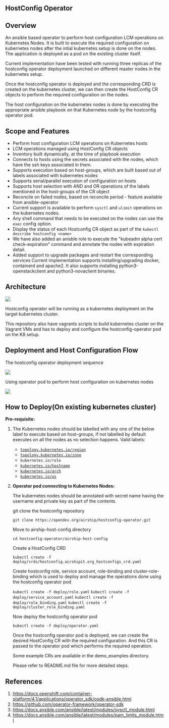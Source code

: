 ## HostConfig Operator


## Overview
An ansible based operator to perform host configuration LCM operations
on Kubernetes Nodes. It is built to execute the required configuration
on kubernetes nodes after the intial kubernetes setup is done on the nodes.
The application is deployed as a pod on the existing cluster itself.

Current implementation have been tested with running three replicas
of the hostconfig operator deployment launched on different master nodes
in the kubernetes setup.

Once the hostconfig operator is deployed and the corresponding CRD is
created on the kubernetes cluster, we can then create the HostConfig CR objects
to perform the required configuration on the nodes.

The host configuration on the kubernetes nodes is done by executing the
appropriate ansible playbook on that Kubernetes node by the
hostconfig operator pod.


## Scope and Features
* Perform host configuration LCM operations on Kubernetes hosts
* LCM operations managed using HostConfig CR objects
* Inventory built dynamically, at the time of playbook execution
* Connects to hosts using the secrets associated with the nodes, which have the
ssh keys associated in them.
* Supports execution based on host-groups, which are built based out of labels
associated with kubernetes nodes
* Supports serial/parallel execution of configuration on hosts
* Supports host selection with AND and OR operations of the labels mentioned
in the host-groups of the CR object
* Reconcile on failed nodes, based on reconcile period - feature available
from ansible-operator
* Current support is available to perform `sysctl` and `ulimit` operations
on the kubernetes nodes.
* Any shell command that needs to be executed on the nodes can use the `exec`
config option.
* Display the status of each Hostconfig CR object as part of the
`kubectl describe hostconfig <name>`
* We have also added an anisble role to execute the
"kubeadm alpha cert check-expiration" command and annotate the nodes
with expiration detail.
* Added support to upgrade packages and restart the corresponding services
Current implementation supports installing/upgrading docker, containerd and apache2.
It also supports installing python3-openstackclient and python3-novaclient binaries.

## Architecture

![](Deployment_Architecture.png)


Hostconfig operator will be running as a kubernetes deployment on the target
kubernetes cluster.

This repository also have vagrants scripts to build kubernetes cluster on the
Vagrant VMs and has to deploy and configure the hostconfig-operator pod
on the K8 setup.

## Deployment and Host Configuration Flow

The hostconfig operator deployment sequence

![](deployment_flow.png)

Using operator pod to perform host configuration on kubernetes nodes

![](CR_creation_flow.png)


## How to Deploy(On existing kubernetes cluster)

**Pre-requisite:**

1. The Kubernetes nodes should be labelled with any one of the below label
to execute based on host-groups, if not labelled by default executes on
all the nodes as no selection happens.
    Valid labels:
    * [`topology.kubernetes.io/region`](https://kubernetes.io/docs/reference/kubernetes-api/labels-annotations-taints/#topologykubernetesiozone)
    * [`topology.kubernetes.io/zone`](https://kubernetes.io/docs/reference/kubernetes-api/labels-annotations-taints/#topologykubernetesioregion)
    * `kubernetes.io/role`
    * [`kubernetes.io/hostname`](https://kubernetes.io/docs/reference/kubernetes-api/labels-annotations-taints/#kubernetes-io-hostname)
    * [`kubernetes.io/arch`](https://kubernetes.io/docs/reference/kubernetes-api/labels-annotations-taints/#kubernetes-io-arch)
    * [`kubernetes.io/os`](https://kubernetes.io/docs/reference/kubernetes-api/labels-annotations-taints/#kubernetes-io-os)

2. **Operator pod connecting to Kubernetes Nodes:**

    The kubernetes nodes should be annotated with secret name having
    the username and private key as part of the contents.

    git clone the hostconfig repository

    `git clone https://opendev.org/airship/hostconfig-operator.git`

    Move to airship-host-config directory

    `cd hostconfig-operator/airship-host-config`

    Create a HostConfig CRD

    `kubectl create -f deploy/crds/hostconfig.airshipit.org_hostconfigs_crd.yaml`

    Create hostconfig role, service account, role-binding and
    cluster-role-binding which is used to deploy and manage the operations done
    using the hostconfig operator pod

    `kubectl create -f deploy/role.yaml`
    `kubectl create -f deploy/service_account.yaml`
    `kubectl create -f deploy/role_binding.yaml`
    `kubectl create -f deploy/cluster_role_binding.yaml`

    Now deploy the hostconfig operator pod

    `kubectl create -f deploy/operator.yaml`

    Once the hostconfig operator pod is deployed, we can create the desired
    HostConfig CR with the required configuration. And this CR is passed to the
    operator pod which performs the required operation.

    Some example CRs are available in the demo_examples directory.

    Please refer to README.md file for more detailed steps.

## References

1. https://docs.openshift.com/container-platform/4.1/applications/operator_sdk/osdk-ansible.html
2. https://github.com/operator-framework/operator-sdk
3. https://docs.ansible.com/ansible/latest/modules/sysctl_module.html
4. https://docs.ansible.com/ansible/latest/modules/pam_limits_module.html
